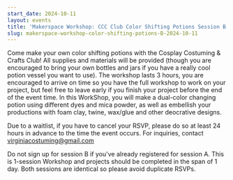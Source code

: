 ```yaml
---
start_date: 2024-10-11
layout: events
title: 'Makerspace Workshop: CCC Club Color Shifting Potions Session B'
slug: makerspace-workshop-color-shifting-potions-B-2024-10-11
---
```


Come make your own color shifting potions with the Cosplay Costuming & Crafts Club! All supplies and materials will be provided (though you are encouraged to bring your own bottles and jars if you have a really cool potion vessel you want to use). The workshop lasts 3 hours, you are encouraged to arrive on time so you have the full workshop to work on your project, but feel free to leave early if you finish your project before the end of the event time. In this WorkShop, you will make a dual-color changing potion using different dyes and mica powder, as well as embellish your productions with foam clay, twine, wax/glue and other deocrative designs.

Due to a waitlist, if you have to cancel your RSVP, please do so at least 24 hours in advance to the time the event occurs. For inquiries, contact virginiacostuming@gmail.com

Do not sign up for session B if you've already registered for session A. This is 1-session Workshop and projects should be completed in the span of 1 day. Both sessions are identical so please avoid duplicate RSVPs.